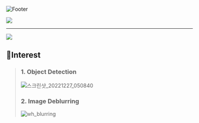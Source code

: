 ![Footer](https://capsule-render.vercel.app/api?type=waving&color=timeGradient&height=100&card_width=500&section=footer&fontSize=50&text=⚡⚡⚡⚡⚡⚡⚡⚡)  


<img src="https://github-readme-stats.vercel.app/api?username=ohjunee&show_icons=true&theme=transparent&layout=compact">  

***

<img src="https://github-readme-stats.vercel.app/api/top-langs/?username=ohjunee&layout=compact&theme=transparent">  
 
 ## 🔭Interest

> ### 1. Object Detection  
> ![스크린샷_20221227_050840](https://user-images.githubusercontent.com/49416429/209580526-5afb4039-6e05-41f3-866d-5eda19b421ba.png)
>   
> ### 2. Image Deblurring  
> ![wh_blurring](https://user-images.githubusercontent.com/49416429/209651222-11363520-277c-41aa-b478-824acc766506.png)


<!--

**ohjunee/ohjunee** is a ✨ _special_ ✨ repository because its `README.md` (this file) appears on your GitHub profile.

Here are some ideas to get you started:

- 🔭 I’m currently working on ...
- 🌱 I’m currently learning ...
- 👯 I’m looking to collaborate on ...
- 🤔 I’m looking for help with ...
- 💬 Ask me about ...
- 📫 How to reach me: ...
- 😄 Pronouns: ...
- ⚡ Fun fact: ...
-->
